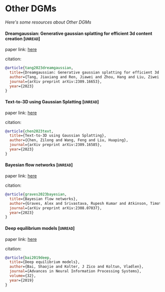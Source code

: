 # Other DGMs
*Here's some resources about Other DGMs*



#### Dreamgaussian: Generative gaussian splatting for efficient 3d content creation [`UNREAD`]

paper link: [here](https://arxiv.org/pdf/2309.16653)

citation: 
```bibtex
@article{tang2023dreamgaussian,
  title={Dreamgaussian: Generative gaussian splatting for efficient 3d content creation},
  author={Tang, Jiaxiang and Ren, Jiawei and Zhou, Hang and Liu, Ziwei and Zeng, Gang},
  journal={arXiv preprint arXiv:2309.16653},
  year={2023}
}
```
    

#### Text-to-3D using Gaussian Splatting [`UNREAD`]

paper link: [here](https://arxiv.org/pdf/2309.16585)

citation: 
```bibtex
@article{chen2023text,
  title={Text-to-3D using Gaussian Splatting},
  author={Chen, Zilong and Wang, Feng and Liu, Huaping},
  journal={arXiv preprint arXiv:2309.16585},
  year={2023}
}
```
    


#### Bayesian flow networks [`UNREAD`]

paper link: [here](https://arxiv.org/pdf/2308.07037)

citation: 
```bibtex
@article{graves2023bayesian,
  title={Bayesian flow networks},
  author={Graves, Alex and Srivastava, Rupesh Kumar and Atkinson, Timothy and Gomez, Faustino},
  journal={arXiv preprint arXiv:2308.07037},
  year={2023}
}
```



#### Deep equilibrium models [`UNREAD`]

paper link: [here](https://proceedings.neurips.cc/paper/2019/file/01386bd6d8e091c2ab4c7c7de644d37b-Paper.pdf)

citation: 
```bibtex
@article{bai2019deep,
  title={Deep equilibrium models},
  author={Bai, Shaojie and Kolter, J Zico and Koltun, Vladlen},
  journal={Advances in Neural Information Processing Systems},
  volume={32},
  year={2019}
}
```
    